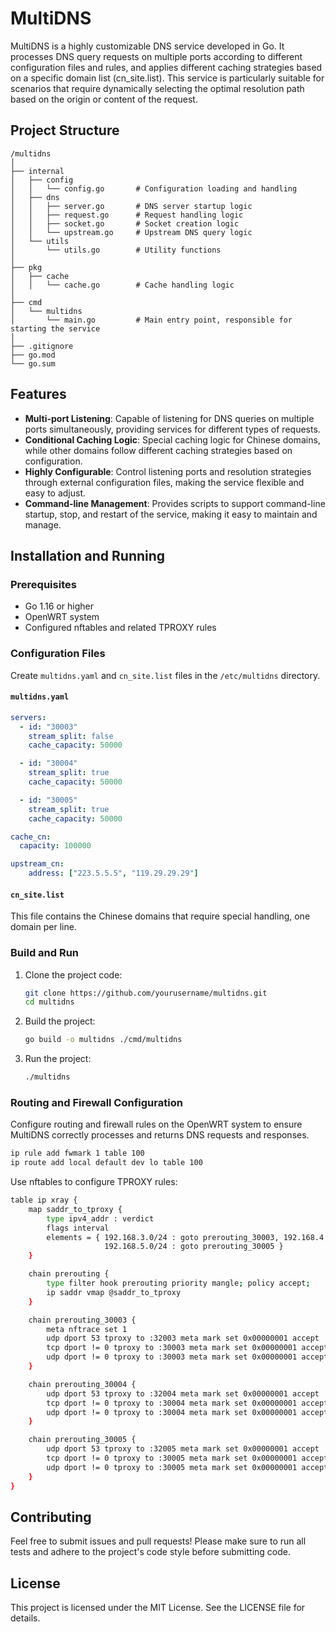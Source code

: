 # MultiDNS

MultiDNS is a highly customizable DNS service developed in Go. It processes DNS query requests on multiple ports according to different configuration files and rules, and applies different caching strategies based on a specific domain list (cn_site.list). This service is particularly suitable for scenarios that require dynamically selecting the optimal resolution path based on the origin or content of the request.

## Project Structure

```
/multidns
│
├── internal
│   ├── config
│   │   └── config.go       # Configuration loading and handling
│   ├── dns
│   │   ├── server.go       # DNS server startup logic
│   │   ├── request.go      # Request handling logic
│   │   ├── socket.go       # Socket creation logic
│   │   └── upstream.go     # Upstream DNS query logic
│   └── utils
│       └── utils.go        # Utility functions
│
├── pkg
│   ├── cache
│   │   └── cache.go        # Cache handling logic
│
├── cmd
│   └── multidns
│       └── main.go         # Main entry point, responsible for starting the service
│
├── .gitignore
├── go.mod
└── go.sum
```

## Features

- **Multi-port Listening**: Capable of listening for DNS queries on multiple ports simultaneously, providing services for different types of requests.
- **Conditional Caching Logic**: Special caching logic for Chinese domains, while other domains follow different caching strategies based on configuration.
- **Highly Configurable**: Control listening ports and resolution strategies through external configuration files, making the service flexible and easy to adjust.
- **Command-line Management**: Provides scripts to support command-line startup, stop, and restart of the service, making it easy to maintain and manage.

## Installation and Running

### Prerequisites

- Go 1.16 or higher
- OpenWRT system
- Configured nftables and related TPROXY rules

### Configuration Files

Create `multidns.yaml` and `cn_site.list` files in the `/etc/multidns` directory.

#### `multidns.yaml`

```yaml
servers:
  - id: "30003"
    stream_split: false
    cache_capacity: 50000

  - id: "30004"
    stream_split: true
    cache_capacity: 50000

  - id: "30005"
    stream_split: true
    cache_capacity: 50000

cache_cn:
  capacity: 100000

upstream_cn:
    address: ["223.5.5.5", "119.29.29.29"]
```

#### `cn_site.list`

This file contains the Chinese domains that require special handling, one domain per line.

### Build and Run

1. Clone the project code:
   ```sh
   git clone https://github.com/yourusername/multidns.git
   cd multidns
   ```

2. Build the project:
   ```sh
   go build -o multidns ./cmd/multidns
   ```

3. Run the project:
   ```sh
   ./multidns
   ```

### Routing and Firewall Configuration

Configure routing and firewall rules on the OpenWRT system to ensure MultiDNS correctly processes and returns DNS requests and responses.

```sh
ip rule add fwmark 1 table 100
ip route add local default dev lo table 100
```

Use nftables to configure TPROXY rules:

```sh
table ip xray {
    map saddr_to_tproxy {
        type ipv4_addr : verdict
        flags interval
        elements = { 192.168.3.0/24 : goto prerouting_30003, 192.168.4.0/24 : goto prerouting_30004,
                     192.168.5.0/24 : goto prerouting_30005 }
    }

    chain prerouting {
        type filter hook prerouting priority mangle; policy accept;
        ip saddr vmap @saddr_to_tproxy
    }

    chain prerouting_30003 {
        meta nftrace set 1
        udp dport 53 tproxy to :32003 meta mark set 0x00000001 accept
        tcp dport != 0 tproxy to :30003 meta mark set 0x00000001 accept
        udp dport != 0 tproxy to :30003 meta mark set 0x00000001 accept
    }

    chain prerouting_30004 {
        udp dport 53 tproxy to :32004 meta mark set 0x00000001 accept
        tcp dport != 0 tproxy to :30004 meta mark set 0x00000001 accept
        udp dport != 0 tproxy to :30004 meta mark set 0x00000001 accept
    }

    chain prerouting_30005 {
        udp dport 53 tproxy to :32005 meta mark set 0x00000001 accept
        tcp dport != 0 tproxy to :30005 meta mark set 0x00000001 accept
        udp dport != 0 tproxy to :30005 meta mark set 0x00000001 accept
    }
}
```

## Contributing

Feel free to submit issues and pull requests! Please make sure to run all tests and adhere to the project's code style before submitting code.

## License

This project is licensed under the MIT License. See the LICENSE file for details.
